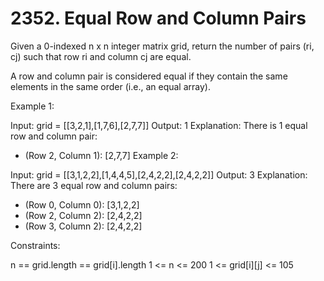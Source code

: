 # 2352. Equal Row and Column Pairs

Given a 0-indexed n x n integer matrix grid, return the number of pairs (ri, cj) such that row ri and column cj are equal.

A row and column pair is considered equal if they contain the same elements in the same order (i.e., an equal array).

Example 1:

Input: grid = [[3,2,1],[1,7,6],[2,7,7]]
Output: 1
Explanation: There is 1 equal row and column pair:

- (Row 2, Column 1): [2,7,7]
  Example 2:

Input: grid = [[3,1,2,2],[1,4,4,5],[2,4,2,2],[2,4,2,2]]
Output: 3
Explanation: There are 3 equal row and column pairs:

- (Row 0, Column 0): [3,1,2,2]
- (Row 2, Column 2): [2,4,2,2]
- (Row 3, Column 2): [2,4,2,2]

Constraints:

n == grid.length == grid[i].length
1 <= n <= 200
1 <= grid[i][j] <= 105
